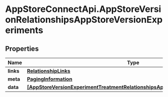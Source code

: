 # AppStoreConnectApi.AppStoreVersionRelationshipsAppStoreVersionExperiments

## Properties

Name | Type | Description | Notes
------------ | ------------- | ------------- | -------------
**links** | [**RelationshipLinks**](RelationshipLinks.md) |  | [optional] 
**meta** | [**PagingInformation**](PagingInformation.md) |  | [optional] 
**data** | [**[AppStoreVersionExperimentTreatmentRelationshipsAppStoreVersionExperimentData]**](AppStoreVersionExperimentTreatmentRelationshipsAppStoreVersionExperimentData.md) |  | [optional] 


